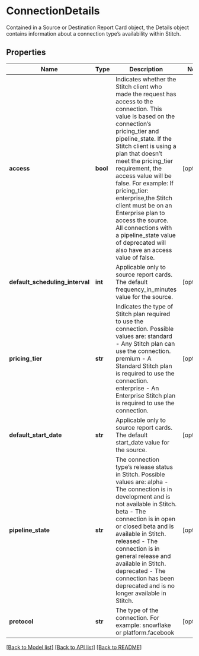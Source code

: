 # ConnectionDetails

Contained in a Source or Destination Report Card object, the Details object contains information about a connection type’s availability within Stitch.
## Properties
Name | Type | Description | Notes
------------ | ------------- | ------------- | -------------
**access** | **bool** | Indicates whether the Stitch client who made the request has access to the connection. This value is based on the connection’s pricing_tier and pipeline_state. If the Stitch client is using a plan that doesn’t meet the pricing_tier requirement, the access value will be false. For example: If pricing_tier: enterprise,the Stitch client must be on an Enterprise plan to access the source. All connections with a pipeline_state value of deprecated will also have an access value of false.  | [optional]
**default_scheduling_interval** | **int** | Applicable only to source report cards. The default frequency_in_minutes value for the source.  | [optional]
**pricing_tier** | **str** | Indicates the type of Stitch plan required to use the connection. Possible values are: standard - Any Stitch plan can use the connection. premium - A Standard Stitch plan is required to use the connection. enterprise - An Enterprise Stitch plan is required to use the connection.  | [optional]
**default_start_date** | **str** | Applicable only to source report cards. The default start_date value for the source.  | [optional]
**pipeline_state** | **str** | The connection type’s release status in Stitch. Possible values are: alpha - The connection is in development and is not available in Stitch. beta - The connection is in open or closed beta and is available in Stitch. released - The connection is in general release and available in Stitch. deprecated - The connection has been deprecated and is no longer available in Stitch.  | [optional]
**protocol** | **str** | The type of the connection. For example: snowflake or platform.facebook  | [optional]

[[Back to Model list]](../README.md#documentation-for-models) [[Back to API list]](../README.md#documentation-for-api-endpoints) [[Back to README]](../README.md)


